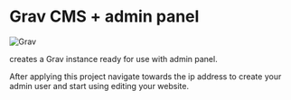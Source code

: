 # Grav CMS + admin panel
![Grav](https://github.com/MrKhalidJ/IaC/blob/main/4.grav_cms_with_admin/grav-logo.png)

creates a Grav instance ready for use with admin panel.

After applying this project navigate towards the ip address to create your admin user and start using editing your website.
